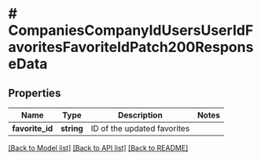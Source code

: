 # # CompaniesCompanyIdUsersUserIdFavoritesFavoriteIdPatch200ResponseData

## Properties

Name | Type | Description | Notes
------------ | ------------- | ------------- | -------------
**favorite_id** | **string** | ID of the updated favorites |

[[Back to Model list]](../../README.md#models) [[Back to API list]](../../README.md#endpoints) [[Back to README]](../../README.md)
